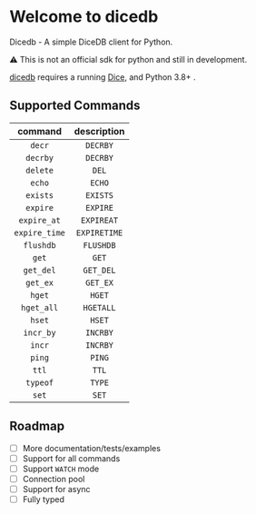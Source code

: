 # Welcome to dicedb

Dicedb - A simple DiceDB client for Python.

⚠️ This is not an official sdk for python and still in development.

[dicedb](https://pypi.org/project/dicedb/) requires a running [Dice](https://github.com/DiceDB/dice), and Python 3.8+ .


## Supported Commands

|    command    | description  |
|:-------------:|:------------:|
|    `decr`     |   `DECRBY`   |
|   `decrby`    |   `DECRBY`   |
|   `delete`    |    `DEL`     |
|    `echo`     |    `ECHO`    |
|   `exists`    |   `EXISTS`   |
|   `expire`    |   `EXPIRE`   |
|  `expire_at`  |  `EXPIREAT`  |
| `expire_time` | `EXPIRETIME` |
|   `flushdb`   |  `FLUSHDB`   |
|     `get`     |    `GET`     |
|   `get_del`   |  `GET_DEL`   |
|   `get_ex`    |   `GET_EX`   |
|    `hget`     |    `HGET`    |
|  `hget_all`   |  `HGETALL`   |
|    `hset`     |    `HSET`    |
|   `incr_by`   |   `INCRBY`   |
|    `incr`     |   `INCRBY`   |
|    `ping`     |    `PING`    |
|     `ttl`     |    `TTL`     |
|   `typeof`    |    `TYPE`    |
|     `set`     |    `SET`     |


## Roadmap

- [ ] More documentation/tests/examples
- [ ] Support for all commands
- [ ] Support `WATCH` mode
- [ ] Connection pool
- [ ] Support for async
- [ ] Fully typed